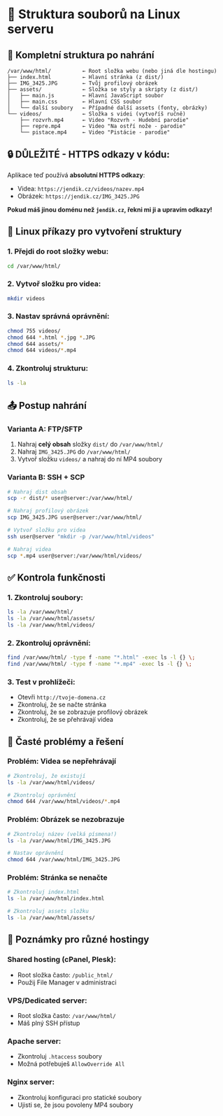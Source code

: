 # 🐧 Struktura souborů na Linux serveru

## 📁 Kompletní struktura po nahrání

```
/var/www/html/          ← Root složka webu (nebo jiná dle hostingu)
├── index.html          ← Hlavní stránka (z dist/)
├── IMG_3425.JPG        ← Tvůj profilový obrázek
├── assets/             ← Složka se styly a skripty (z dist/)
│   ├── main.js         ← Hlavní JavaScript soubor
│   ├── main.css        ← Hlavní CSS soubor
│   └── další soubory   ← Případné další assets (fonty, obrázky)
└── videos/             ← Složka s videi (vytvoříš ručně)
    ├── rozvrh.mp4      ← Video "Rozvrh - Hudební parodie"
    ├── repre.mp4       ← Video "Na ostří nože - parodie"
    └── pistace.mp4     ← Video "Pistácie - parodie"
```

## 🔒 **DŮLEŽITÉ - HTTPS odkazy v kódu:**

Aplikace teď používá **absolutní HTTPS odkazy**:
- Videa: `https://jendik.cz/videos/nazev.mp4`
- Obrázek: `https://jendik.cz/IMG_3425.JPG`

**Pokud máš jinou doménu než `jendik.cz`, řekni mi ji a upravím odkazy!**

## 🔧 Linux příkazy pro vytvoření struktury

### 1. Přejdi do root složky webu:
```bash
cd /var/www/html/
```

### 2. Vytvoř složku pro videa:
```bash
mkdir videos
```

### 3. Nastav správná oprávnění:
```bash
chmod 755 videos/
chmod 644 *.html *.jpg *.JPG
chmod 644 assets/*
chmod 644 videos/*.mp4
```

### 4. Zkontroluj strukturu:
```bash
ls -la
```

## 📤 Postup nahrání

### Varianta A: FTP/SFTP
1. Nahraj **celý obsah** složky `dist/` do `/var/www/html/`
2. Nahraj `IMG_3425.JPG` do `/var/www/html/`
3. Vytvoř složku `videos/` a nahraj do ní MP4 soubory

### Varianta B: SSH + SCP
```bash
# Nahraj dist obsah
scp -r dist/* user@server:/var/www/html/

# Nahraj profilový obrázek
scp IMG_3425.JPG user@server:/var/www/html/

# Vytvoř složku pro videa
ssh user@server "mkdir -p /var/www/html/videos"

# Nahraj videa
scp *.mp4 user@server:/var/www/html/videos/
```

## ✅ Kontrola funkčnosti

### 1. Zkontroluj soubory:
```bash
ls -la /var/www/html/
ls -la /var/www/html/assets/
ls -la /var/www/html/videos/
```

### 2. Zkontroluj oprávnění:
```bash
find /var/www/html/ -type f -name "*.html" -exec ls -l {} \;
find /var/www/html/ -type f -name "*.mp4" -exec ls -l {} \;
```

### 3. Test v prohlížeči:
- Otevři `http://tvoje-domena.cz`
- Zkontroluj, že se načte stránka
- Zkontroluj, že se zobrazuje profilový obrázek
- Zkontroluj, že se přehrávají videa

## 🚨 Časté problémy a řešení

### Problém: Videa se nepřehrávají
```bash
# Zkontroluj, že existují
ls -la /var/www/html/videos/

# Zkontroluj oprávnění
chmod 644 /var/www/html/videos/*.mp4
```

### Problém: Obrázek se nezobrazuje
```bash
# Zkontroluj název (velká písmena!)
ls -la /var/www/html/IMG_3425.JPG

# Nastav oprávnění
chmod 644 /var/www/html/IMG_3425.JPG
```

### Problém: Stránka se nenačte
```bash
# Zkontroluj index.html
ls -la /var/www/html/index.html

# Zkontroluj assets složku
ls -la /var/www/html/assets/
```

## 📝 Poznámky pro různé hostingy

### Shared hosting (cPanel, Plesk):
- Root složka často: `/public_html/`
- Použij File Manager v administraci

### VPS/Dedicated server:
- Root složka často: `/var/www/html/`
- Máš plný SSH přístup

### Apache server:
- Zkontroluj `.htaccess` soubory
- Možná potřebuješ `AllowOverride All`

### Nginx server:
- Zkontroluj konfiguraci pro statické soubory
- Ujisti se, že jsou povoleny MP4 soubory